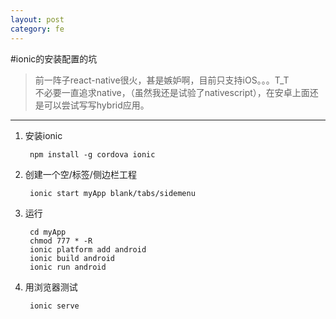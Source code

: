 ```yaml
---
layout: post
category: fe
---
```


#ionic的安装配置的坑
>前一阵子react-native很火，甚是嫉妒啊，目前只支持iOS。。。T_T<br>
不必要一直追求native，（虽然我还是试验了nativescript），在安卓上面还是可以尝试写写hybrid应用。

---
1. 安装ionic

        npm install -g cordova ionic
        
2. 创建一个空/标签/侧边栏工程

        ionic start myApp blank/tabs/sidemenu
        
3. 运行

        cd myApp
        chmod 777 * -R
        ionic platform add android
        ionic build android
        ionic run android
        
4. 用浏览器测试

        ionic serve